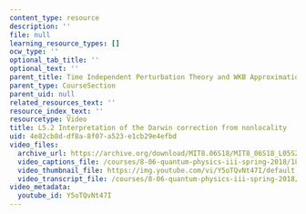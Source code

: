 ```yaml
---
content_type: resource
description: ''
file: null
learning_resource_types: []
ocw_type: ''
optional_tab_title: ''
optional_text: ''
parent_title: Time Independent Perturbation Theory and WKB Approximation
parent_type: CourseSection
parent_uid: null
related_resources_text: ''
resource_index_text: ''
resourcetype: Video
title: L5.2 Interpretation of the Darwin correction from nonlocality
uid: 4e82cb8d-df8a-8f07-a523-e1cb29e4efbd
video_files:
  archive_url: https://archive.org/download/MIT8.06S18/MIT8_06S18_L05S2_300k.mp4
  video_captions_file: /courses/8-06-quantum-physics-iii-spring-2018/18ad511233b55e438723c8359ed62c02_Y5oTQvNt47I.vtt
  video_thumbnail_file: https://img.youtube.com/vi/Y5oTQvNt47I/default.jpg
  video_transcript_file: /courses/8-06-quantum-physics-iii-spring-2018/7813eff5f14c0f03649a96929d664f96_Y5oTQvNt47I.pdf
video_metadata:
  youtube_id: Y5oTQvNt47I
---
```

